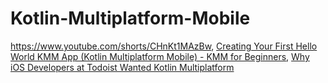 # Kotlin-Multiplatform-Mobile
https://www.youtube.com/shorts/CHnKt1MAzBw, [Creating Your First Hello World KMM App (Kotlin Multiplatform Mobile) - KMM for Beginners](https://youtu.be/7Wl-G8aXxDA), [Why iOS Developers at Todoist Wanted Kotlin Multiplatform](https://youtu.be/z-o9MqN86eE)

